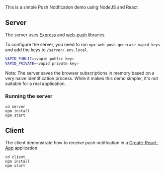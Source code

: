This is a simple Push Notification demo using NodeJS and React

## Server

The server uses [Express](https://expressjs.com/) and [web-push](https://www.npmjs.com/search?q=web%2Dpush) libraries.

To configure the server, you need to run `npx web-push generate-vapid-keys` and add the keys to `/server/.env.local`.

```sh
VAPID_PUBLIC=<vapid public key>
VAPID_PRIVATE=<vapid private key>
```

Note: The server saves the browser subscriptions in memory based on a very naive identification process. While it makes this demo simpler, it's not suitable for a real application.

### Running the server

```
cd server
npm install
npm start
```

## Client

The client demonstrate how to receive push notification in a [Create-React-App](https://github.com/facebook/create-react-app) application.

```
cd client
npm install
npm start
```

